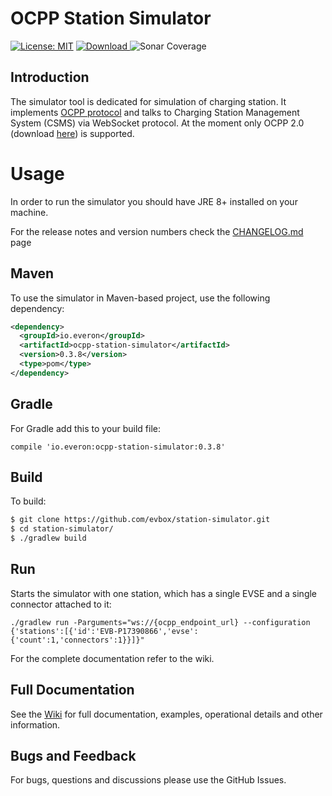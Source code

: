 OCPP Station Simulator
======================

[![License: MIT](https://img.shields.io/badge/License-MIT-yellow.svg)](https://opensource.org/licenses/MIT)
[ ![Download](https://api.bintray.com/packages/everon/maven/ocpp-station-simulator/images/download.svg) ](https://bintray.com/everon/maven/ocpp-station-simulator/_latestVersion)
![Sonar Coverage](https://img.shields.io/sonar/coverage/station-simulator?server=https%3A%2F%2Fsonarcloud.io)

## Introduction
The simulator tool is dedicated for simulation of charging station. It implements [OCPP protocol](https://en.wikipedia.org/wiki/Open_Charge_Point_Protocol) and talks to Charging Station Management 
System (CSMS) via WebSocket protocol. At the moment only OCPP 2.0 (download [here](https://www.openchargealliance.org/protocols/ocpp-20/)) is supported.

# Usage
In order to run the simulator you should have JRE 8+ installed on your machine.

For the release notes and version numbers check the  [CHANGELOG.md](https://github.com/evbox/station-simulator/blob/master/CHANGELOG.md) page

## Maven

To use the simulator in Maven-based project, use the following dependency:
``` xml
<dependency>
  <groupId>io.everon</groupId>
  <artifactId>ocpp-station-simulator</artifactId>
  <version>0.3.8</version>
  <type>pom</type>
</dependency>
```

## Gradle

For Gradle add this to your build file:
```
compile 'io.everon:ocpp-station-simulator:0.3.8'
```

## Build

To build:
``` Bash
$ git clone https://github.com/evbox/station-simulator.git 
$ cd station-simulator/
$ ./gradlew build
```

## Run
Starts the simulator with one station, which has a single EVSE and a single connector attached to it:

`./gradlew run -Parguments="ws://{ocpp_endpoint_url} --configuration {'stations':[{'id':'EVB-P17390866','evse':{'count':1,'connectors':1}}]}"`

For the complete documentation refer to the wiki.

## Full Documentation
See the [Wiki](https://github.com/evbox/station-simulator/wiki) for full documentation, examples, operational details and other information.

## Bugs and Feedback
For bugs, questions and discussions please use the GitHub Issues.
